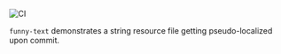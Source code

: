 ![CI](https://github.com/ehom/funny-text/workflows/CI/badge.svg)


`funny-text` demonstrates a string resource file getting pseudo-localized upon commit.



